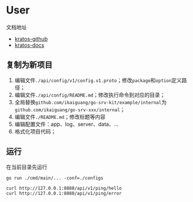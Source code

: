 # User

文档地址

- [kratos-github](https://github.com/go-kratos/kratos)
- [kratos-docs](https://go-kratos.dev/docs/)

## 复制为新项目

1. 编辑文件`./api/config/v1/config.v1.proto`；修改`package`和`option`定义路径；
2. 编辑文件`./api/config/README.md`；修改执行命令到对应的目录；
3. 全局替换`github.com/ikaiguang/go-srv-kit/example/internal`为`github.com/ikaiguang/go-srv-xxx/internal`；
4. 编辑文件`./README.md`；修改标题等内容
5. 编辑配置文件：app、log、server、data、... 
6. 格式化项目代码；

## 运行

在当前目录先运行

```shell
go run ./cmd/main/... -conf=./configs

curl http://127.0.0.1:8080/api/v1/ping/hello
curl http://127.0.0.1:8080/api/v1/ping/error
```
